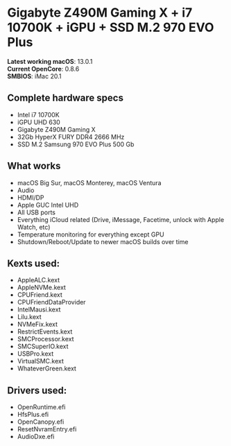 # Gigabyte Z490M Gaming X + i7 10700K + iGPU + SSD M.2 970 EVO Plus
**Latest working macOS**: 13.0.1
<br>
**Current OpenCore**: 0.8.6
<br>
**SMBIOS**: iMac 20.1

## Complete hardware specs
- Intel i7 10700K
- iGPU UHD 630
- Gigabyte Z490M Gaming X
- 32Gb HyperX FURY DDR4 2666 MHz
- SSD M.2 Samsung 970 EVO Plus 500 Gb

## What works
- macOS Big Sur, macOS Monterey, macOS Ventura
- Audio
- HDMI/DP
- Apple GUC Intel UHD
- All USB ports
- Everything iCloud related (Drive, iMessage, Facetime, unlock with Apple Watch, etc)
- Temperature monitoring for everything except GPU
- Shutdown/Reboot/Update to newer macOS builds over time

## Kexts used:
- AppleALC.kext
- AppleNVMe.kext
- CPUFriend.kext
- CPUFriendDataProvider
- IntelMausi.kext
- Lilu.kext
- NVMeFix.kext
- RestrictEvents.kext
- SMCProcessor.kext
- SMCSuperIO.kext
- USBPro.kext
- VirtualSMC.kext
- WhateverGreen.kext

## Drivers used:

- OpenRuntime.efi
- HfsPlus.efi
- OpenCanopy.efi
- ResetNvramEntry.efi
- AudioDxe.efi
